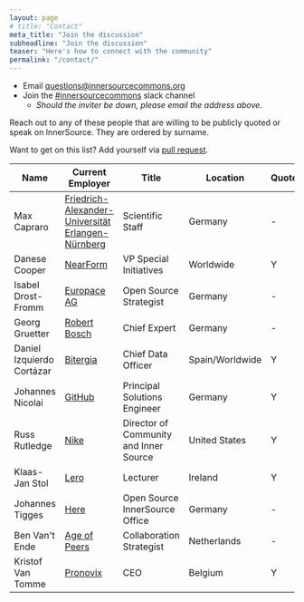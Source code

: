 ```yaml
---
layout: page
# title: "Contact"
meta_title: "Join the discussion"
subheadline: "Join the discussion"
teaser: "Here's how to connect with the community"
permalink: "/contact/"
---
```


* Email <questions@innersourcecommons.org>
* Join the [#innersourcecommons](https://innersourcecommons-inviter.herokuapp.com/) slack channel
    - *Should the inviter be down, please email the address above.*


Reach out to any of these people that are willing to be publicly quoted or speak on InnerSource. They are ordered by surname.

Want to get on this list?
Add yourself via [pull request](https://github.com/InnerSourceCommons/innersourcecommons.org/edit/master/pages/contact.md).

| Name | Current Employer | Title | Location | Quoted? | Speak? |
|------|---------|-------|----------|--------|-------|
| Max Capraro | [Friedrich-Alexander-Universität Erlangen-Nürnberg](https://www.fau.eu/) | Scientific Staff | Germany | - | Y |
| Danese Cooper | [NearForm](https://www.nearform.com/) | VP Special Initiatives | Worldwide | Y | Y |
| Isabel Drost-Fromm | [Europace AG](https://www.europace.de/) | Open Source Strategist | Germany | - | Y |
| Georg Gruetter | [Robert Bosch](https://www.bosch.com/) | Chief Expert | Germany | - | Y |
| Daniel Izquierdo Cortázar | [Bitergia](https://bitergia.com) | Chief Data Officer | Spain/Worldwide | Y | Y |
| Johannes Nicolai | [GitHub](https://github.com) | Principal Solutions Engineer | Germany | Y | Y |
| Russ Rutledge | [Nike](https://www.nike.com) | Director of Community and Inner Source | United States | Y | Y |
| Klaas-Jan Stol | [Lero](https://www.lero.ie) | Lecturer | Ireland | Y | Y |
| Johannes Tigges | [Here](https://www.here.com/) | Open Source InnerSource Office | Germany | - | Y |
| Ben Van't Ende | [Age of Peers](https://ageofpeers.com/) | Collaboration Strategist | Netherlands | - | Y |
| Kristof Van Tomme | [Pronovix](https://pronovix.com/) | CEO | Belgium | Y | Y |
